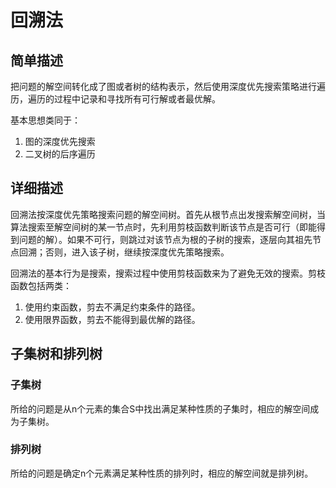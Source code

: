 # 回溯法

## 简单描述

把问题的解空间转化成了图或者树的结构表示，然后使用深度优先搜索策略进行遍历，遍历的过程中记录和寻找所有可行解或者最优解。

基本思想类同于：

1. 图的深度优先搜索
1. 二叉树的后序遍历

## 详细描述

回溯法按深度优先策略搜索问题的解空间树。首先从根节点出发搜索解空间树，当算法搜索至解空间树的某一节点时，先利用剪枝函数判断该节点是否可行（即能得到问题的解）。如果不可行，则跳过对该节点为根的子树的搜索，逐层向其祖先节点回溯；否则，进入该子树，继续按深度优先策略搜索。

回溯法的基本行为是搜索，搜索过程中使用剪枝函数来为了避免无效的搜索。剪枝函数包括两类：

1. 使用约束函数，剪去不满足约束条件的路径。
1. 使用限界函数，剪去不能得到最优解的路径。

## 子集树和排列树

### 子集树

所给的问题是从n个元素的集合S中找出满足某种性质的子集时，相应的解空间成为子集树。

### 排列树

所给的问题是确定n个元素满足某种性质的排列时，相应的解空间就是排列树。
